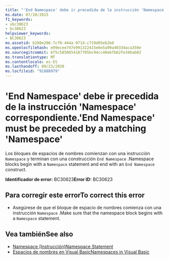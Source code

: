 ```yaml
---
title: "'End Namespace' debe ir precedida de la instrucción 'Namespace' correspondiente."
ms.date: 07/20/2015
f1_keywords:
- vbc30623
- bc30623
helpviewer_keywords:
- BC30623
ms.assetid: b280e206-7cf0-444a-971d-c719d05eb2b8
ms.openlocfilehash: e99ecee747e991322415e6e5a99a40334aca350e
ms.sourcegitcommit: bf5c5850654187705bc94cc40ebfb62fe346ab02
ms.translationtype: MT
ms.contentlocale: es-ES
ms.lasthandoff: 09/23/2020
ms.locfileid: "91088979"
---
```

# <a name="end-namespace-must-be-preceded-by-a-matching-namespace"></a><span data-ttu-id="feff7-102">'End Namespace' debe ir precedida de la instrucción 'Namespace' correspondiente.</span><span class="sxs-lookup"><span data-stu-id="feff7-102">'End Namespace' must be preceded by a matching 'Namespace'</span></span>

<span data-ttu-id="feff7-103">Los bloques de espacios de nombres comienzan con una instrucción `Namespace` y terminan con una construcción `End Namespace` .</span><span class="sxs-lookup"><span data-stu-id="feff7-103">Namespace blocks begin with a `Namespace` statement and end with an `End Namespace` construct.</span></span>  
  
 <span data-ttu-id="feff7-104">**Identificador de error:** BC30623</span><span class="sxs-lookup"><span data-stu-id="feff7-104">**Error ID:** BC30623</span></span>  
  
## <a name="to-correct-this-error"></a><span data-ttu-id="feff7-105">Para corregir este error</span><span class="sxs-lookup"><span data-stu-id="feff7-105">To correct this error</span></span>  
  
- <span data-ttu-id="feff7-106">Asegúrese de que el bloque de espacio de nombres comienza con una instrucción `Namespace` .</span><span class="sxs-lookup"><span data-stu-id="feff7-106">Make sure that the namespace block begins with a `Namespace` statement.</span></span>  
  
## <a name="see-also"></a><span data-ttu-id="feff7-107">Vea también</span><span class="sxs-lookup"><span data-stu-id="feff7-107">See also</span></span>

- [<span data-ttu-id="feff7-108">Namespace (Instrucción)</span><span class="sxs-lookup"><span data-stu-id="feff7-108">Namespace Statement</span></span>](../language-reference/statements/namespace-statement.md)
- [<span data-ttu-id="feff7-109">Espacios de nombres en Visual Basic</span><span class="sxs-lookup"><span data-stu-id="feff7-109">Namespaces in Visual Basic</span></span>](../programming-guide/program-structure/namespaces.md)
